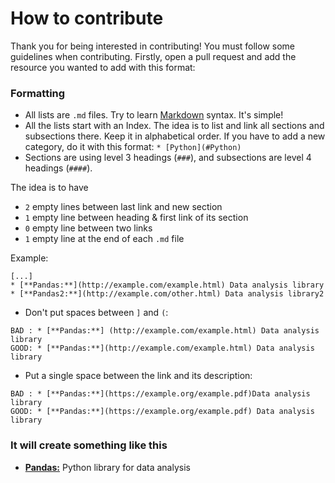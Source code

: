 # How to contribute
Thank you for being interested in contributing! You must follow some guidelines when contributing. Firstly, open a pull request and add the resource you wanted to add with this format:

### Formatting
- All lists are `.md` files. Try to learn [Markdown](https://guides.github.com/features/mastering-markdown/) syntax. It's simple!
- All the lists start with an Index. The idea is to list and link all sections and subsections there. Keep it in alphabetical order. If you have to add a new category, do it with this format: ```* [Python](#Python)```
- Sections are using level 3 headings (`###`), and subsections are level 4 headings (`####`).

The idea is to have
- `2` empty lines between last link and new section
- `1` empty line between heading & first link of its section
- `0` empty line between two links
- `1` empty line at the end of each `.md` file

Example:

    [...]
    * [**Pandas:**](http://example.com/example.html) Data analysis library
    * [**Pandas2:**](http://example.com/other.html) Data analysis library2

- Don't put spaces between `]` and `(`:

```
BAD : * [**Pandas:**] (http://example.com/example.html) Data analysis library
GOOD: * [**Pandas:**](http://example.com/example.html) Data analysis library
```


- Put a single space between the link and its description:

```
BAD : * [**Pandas:**](https://example.org/example.pdf)Data analysis library
GOOD: * [**Pandas:**](https://example.org/example.pdf) Data analysis library
```


### It will create something like this
* [**Pandas:**](https://pandas.pydata.org/) Python library for data analysis
